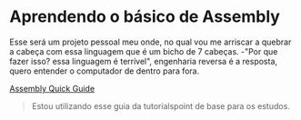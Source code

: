 # Aprendendo o básico de Assembly


Esse será um projeto pessoal meu onde, no qual vou me arriscar a quebrar a cabeça com essa linguagem que é um bicho de 7 cabeças. -"Por que fazer isso? essa linguagem é terrível", engenharia reversa é a resposta, quero entender o computador de dentro para fora.

[Assembly Quick Guide](https://www.tutorialspoint.com/assembly_programming/assembly_quick_guide.htm)
> Estou utilizando esse guia da tutorialspoint de base para os estudos.

